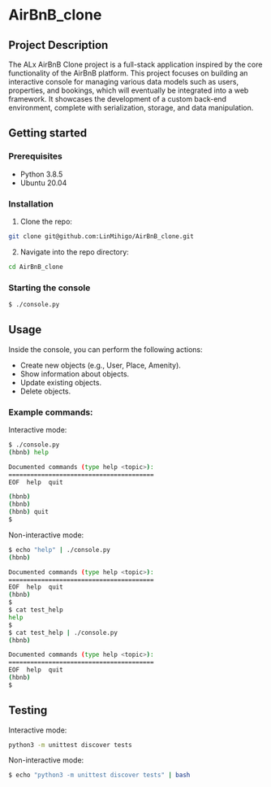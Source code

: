# AirBnB_clone

## Project Description
The ALx AirBnB Clone project is a full-stack application inspired by the core functionality of the AirBnB platform. This project focuses on building an interactive console for managing various data models such as users, properties, and bookings, which will eventually be integrated into a web framework. It showcases the development of a custom back-end environment, complete with serialization, storage, and data manipulation.

## Getting started
### Prerequisites
- Python 3.8.5
- Ubuntu 20.04
### Installation
1. Clone the repo:
```bash
git clone git@github.com:LinMihigo/AirBnB_clone.git
```
2. Navigate into the repo directory:
```bash
cd AirBnB_clone
```
### Starting the console
```bash
$ ./console.py
```
## Usage
Inside the console, you can perform the following actions:

- Create new objects (e.g., User, Place, Amenity).
- Show information about objects.
- Update existing objects.
- Delete objects.

### Example commands:

Interactive mode:
```bash
$ ./console.py
(hbnb) help

Documented commands (type help <topic>):
========================================
EOF  help  quit

(hbnb) 
(hbnb) 
(hbnb) quit
$
```
Non-interactive mode:
```bash
$ echo "help" | ./console.py
(hbnb)

Documented commands (type help <topic>):
========================================
EOF  help  quit
(hbnb) 
$
$ cat test_help
help
$
$ cat test_help | ./console.py
(hbnb)

Documented commands (type help <topic>):
========================================
EOF  help  quit
(hbnb) 
$
```

## Testing
Interactive mode:
```bash
python3 -m unittest discover tests
```
Non-interactive mode:
```bash
$ echo "python3 -m unittest discover tests" | bash
```
